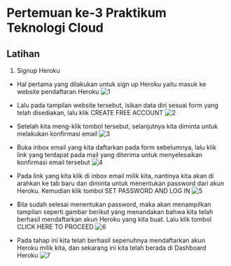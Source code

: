 # Pertemuan ke-3 Praktikum Teknologi Cloud

## Latihan

1. Signup Heroku

- Hal pertama yang dilakukan untuk sign up Heroku yaitu masuk ke website pendaftaran Heroku 
![1](https://github.com/amharnh13/tekn-cloud-computing/blob/master/minggu-03/Image/1.png)

- Lalu pada tampilan website tersebut, isikan data diri sesuai form yang telah disediakan, lalu klik CREATE FREE ACCOUNT
![2](https://github.com/amharnh13/tekn-cloud-computing/blob/master/minggu-03/Image/2.png)

- Setelah kita meng-klik tombol tersebut, selanjutnya kita diminta untuk melakukan konfirmasi email
![3](https://github.com/amharnh13/tekn-cloud-computing/blob/master/minggu-03/Image/3.png)

- Buka inbox email yang kita daftarkan pada form sebelumnya, lalu klik link yang terdapat pada mail yang diterima untuk menyelesaikan konfirmasi email tersebut
![4](https://github.com/amharnh13/tekn-cloud-computing/blob/master/minggu-03/Image/4.png)

- Pada link yang kita klik di inbox email milik kita, nantinya kita akan di arahkan ke tab baru dan diminta untuk menentukan password dari akun Heroku. Kemudian klik tombol SET PASSWORD AND LOG IN 
![5](https://github.com/amharnh13/tekn-cloud-computing/blob/master/minggu-03/Image/5.png)

- Bila sudah selesai menentukan password, maka akan menampilkan tampilan seperti gambar berikut yang menandakan bahwa kita telah berhasil mendaftarkan akun Heroku yang kita buat. Lalu klik tombol CLICK HERE TO PROCEED
![6](https://github.com/amharnh13/tekn-cloud-computing/blob/master/minggu-03/Image/6.png)

- Pada tahap ini kita telah berhasil sepenuhnya mendaftarkan akun Heroku milik kita, dan sekarang ini kita telah berada di Dashboard Heroku
![7](https://github.com/amharnh13/tekn-cloud-computing/blob/master/minggu-03/Image/7.png)

